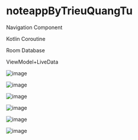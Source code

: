 # noteappByTrieuQuangTu

Navigation Component

Kotlin Coroutine

Room Database

ViewModel+LiveData

![image](https://github.com/TrieuQuangTu/noteappByTrieuQuangTu/assets/133095728/4e4a4f0f-f475-410c-8ca6-4ee167230865)

![image](https://github.com/TrieuQuangTu/noteappByTrieuQuangTu/assets/133095728/a07a458f-566d-41c9-a213-c6102cd19ed2)

![image](https://github.com/TrieuQuangTu/noteappByTrieuQuangTu/assets/133095728/6eccb3fd-a7c1-400b-9fdc-be45ecc4f388)

![image](https://github.com/TrieuQuangTu/noteappByTrieuQuangTu/assets/133095728/36a3b82b-3c00-43a3-980d-5d5a3108046b)

![image](https://github.com/TrieuQuangTu/noteappByTrieuQuangTu/assets/133095728/e56c465a-d40d-4498-b7c9-c03c41f209be)

![image](https://github.com/TrieuQuangTu/noteappByTrieuQuangTu/assets/133095728/5f5545d2-dd10-4ab1-8499-145ec10a6919)








